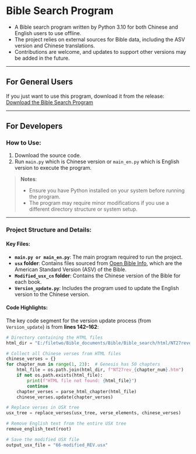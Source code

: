 # Bible Search Program

- A Bible search program written by Python 3.10 for both Chinese and English users to use offline.
- The project relies on external sources for Bible data, including the ASV version and Chinese translations.
- Contributions are welcome, and updates to support other versions may be added in the future.
---

## For General Users

If you just want to use this program, download it from the release:  
[Download the Bible Search Program](https://github.com/sczy111/Bible-search-program/releases/tag/Bible_search)


---

## For Developers

### How to Use:
1. Download the source code.
2. Run `main.py` which is Chinese version or `main_en.py` which is English version to execute the program.
> **Notes**:
> - Ensure you have Python installed on your system before running the program.
> - The program may require minor modifications if you use a different directory structure or system setup.

---

### Project Structure and Details:

#### Key Files:
- **`main.py or main_en.py`**: The main program required to run the project.
- **`usx` folder**: Contains files sourced from [Open Bible Info](https://github.com/openbibleinfo/American-Standard-Version-Bible), which are the American Standard Version (ASV) of the Bible.
- **`Modified_usx_cn` folder**: Contains the Chinese version of the Bible for each book.
- **`Version_update.py`**: Includes the program used to update the English version to the Chinese version.


#### Code Highlights:
The key code segment for the version update process (from `Version_update`) is from **lines 142–162**:

```python
# Directory containing the HTML files
html_dir = "E:/filetwo/Bible_documents/Bible/Bible_search/html/NT27revelation/Chapter/"

# Collect all Chinese verses from HTML files
chinese_verses = {}
for chapter_num in range(1, 23):  # Genesis has 50 chapters
    html_file = os.path.join(html_dir, f"NT27rev_{chapter_num}.htm")
    if not os.path.exists(html_file):
        print(f"HTML file not found: {html_file}")
        continue
    chapter_verses = parse_html_chapter(html_file)
    chinese_verses.update(chapter_verses)

# Replace verses in USX tree
usx_tree = replace_verses(usx_tree, verse_elements, chinese_verses)

# Remove English text from the entire USX tree
remove_english_text(root)

# Save the modified USX file
output_usx_file = "66-modified_REV.usx" 


